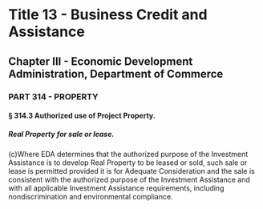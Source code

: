 
# Title 13 - Business Credit and Assistance
## Chapter III - Economic Development Administration, Department of Commerce
### PART 314 - PROPERTY
#### § 314.3 Authorized use of Project Property.
##### Real Property for sale or lease.

(c)Where EDA determines that the authorized purpose of the Investment Assistance is to develop Real Property to be leased or sold, such sale or lease is permitted provided it is for Adequate Consideration and the sale is consistent with the authorized purpose of the Investment Assistance and with all applicable Investment Assistance requirements, including nondiscrimination and environmental compliance.
